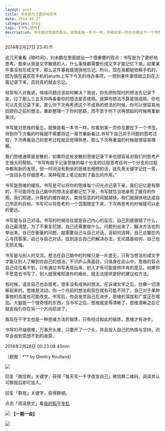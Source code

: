 ```yaml
---
layout: post
title: 书写是为了更好地思考
date: 2014-02-27
categories: blog
tags: [书写,思考]
description: 书写是对思维的备忘。就像是看一本书一样，你看到某一页你总要在下一个书签，待到你下次看的时候就不需要将这一章节重新看过.书写下自己对于问题的思考过程，下次再看自己的思考过程就会觉得熟悉，那么下次再重温的时候就很容易理解。
---
```



2014年2月27日 23:41:11

这几天重看《暗时间》，刘未鹏在里面提出一个很重要的观点：书写是为了更好地思考。我承认我是文字敏感的人，什么事情都需要形成文字才能记忆下来。如果某件事没有形成文字，那么这件事我就很快地忘记。所以，现在我都挺依赖手机的，因为我在喜欢在手机的anydo上写下今天的待办事项，一想到某件事情就立刻在上面记录下来，否则真的就会忘记。

经常有人对我说，啥啥问题应该如何解决？我说，你先把你现时的想法先记录下来，过了那么三五天你再看看你的想法是否成熟。就算你想法不算是很成熟，你也可以先先记录下来，那么你下次再考虑这个不成熟的想法的时候，你可以很容易地回顾你之前的想法，重新整理一下你的思路，而不至于你下次再想起的时候再重新来过。

书写是对思维的备忘。就像是看一本书一样，你看到某一页你总要在下一个书签，待到你下次看的时候就不需要将这一章节重新看过.书写下自己对于问题的思考过程，下次再看自己的思考过程就会觉得熟悉，那么下次再重温的时候就很容易理解。

我们思维通常是发散的，如果将这些发散的思维记录下来也很容易对我们的思考产生很大的帮助。“书写有助于记录思维的每个分支的过程思考任何一个分支的过程中都有新的发现，但一时间没有剩余的思维去细想的话，就先用关键字记在一旁，一会回头在仔细思考。某种程度上笔记起到了备忘的作用。”

书写是思维的缓存。书写是可以将你的思维每个闪光点记录下来，我们记忆是有限的，不可能将在自己脑中的想法全部都记忆下来，书写就恰当地承担了缓存的作用。我们知道，计算机的缓存越大，查找信息的时间就越快，我们就越快地达成自己所定的目标。书写可以将思考的一个范围限定下来，下次再思考的时候就可以走的更远。

书写是与自己对话。书写的时候往往就是自己内心的反应，自己到底做错了什么，自己最清楚，为了不重复犯错，自己还需要做什么。问题列出来了，解决方法也列举出来，自己在衡量的问题，就需要自己与自己对话，该如何选择，自己总要在内心寻找答案。自己与自己对话，找到适合自己的解决办法，无论路是如何，自己也无怨无悔。

书写是与别人的交流。想法在自己脑中的时候只是一片虚无，只有当想法形成文字才能让别人了解到你自己的想法。不识庐山真面目，只缘身在此山中。思维的盲点自己往往看不到，只有通过书写表现出来，别人才有可能提供中肯的意见。如果你不愿意去书写了，别人就很难知道你的难处，就无法提供更好的建议和方法。

有时候，语言自己也会思考。很多没有成熟的想法，在诉诸文字之后，仿佛一切清晰起来的。思维是流动，你一个月前的想法和现在就有可能不同了，自己对于某种事物的态度也可能改变。书写后，你会发觉自己在进步，思维的深度和广度正在增加。大脑是一个很奇怪的东西，当书写之后，思维就变得清晰了，思维清晰之后它就会指引你在另一个方向前进了。

我现在千字文也是一种思维方法的锻炼，只有经过如此的锻炼，思维才有进步。

书写的开端很难，万事开头难，只要开了一个头，并且投入自己的热情与坚持，迟早会收到意想不到的收获。

2014年2月28日 00:23:08 40min

（题图：*** by Dimitry Roulland）

![](http://pic.yupoo.com/vankos_v/DMJiv6i8/mHDSX.png)

回复「微信群」关键字，获得「每天写一千字改变自己」微信群二维码，阅读并认可群规后即可加入。

回复「群规」关键字，获得群规。

点击「阅读原文」看[我的知乎专栏](http://zhuanlan.zhihu.com/cnfeat)

![](http://pic.yupoo.com/vankos_v/DMJgUjgl/8Rvrt.png)
**【一期一会】**

![](http://media-cache-ak0.pinimg.com/736x/ae/e5/3c/aee53c508b8555aa7d7fa06f5aee40d5.jpg)


